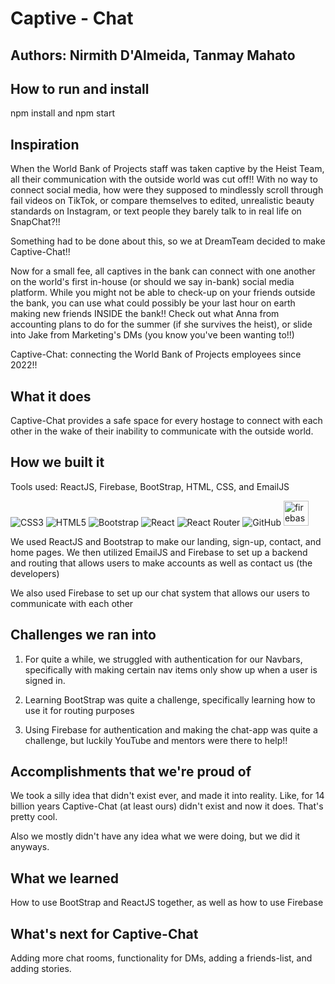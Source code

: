 # Captive - Chat


## Authors: Nirmith D'Almeida, Tanmay Mahato


## How to run and install
npm install and npm start


## Inspiration
When the World Bank of Projects staff was taken captive by the Heist Team, all their communication with the outside world was cut off!! With no way to connect social media, how were they supposed to mindlessly scroll through fail videos on TikTok, or compare themselves to edited, unrealistic beauty standards on Instagram, or text people they barely talk to in real life on SnapChat?!!

Something had to be done about this, so we at DreamTeam decided to make Captive-Chat!!

Now for a small fee, all captives in the bank can connect with one another on the world's first in-house (or should we say in-bank) social media platform. While you might not be able to check-up on your friends outside the bank, you can use what could possibly be your last hour on earth making new friends INSIDE the bank!! Check out what Anna from accounting plans to do for the summer (if she survives the heist), or slide into Jake from Marketing's DMs (you know you've been wanting to!!)

Captive-Chat: connecting the World Bank of Projects employees since 2022!!


## What it does
Captive-Chat provides a safe space for every hostage to connect with each other in the wake of their inability to communicate with the outside world.


## How we built it
Tools used: ReactJS, Firebase, BootStrap, HTML, CSS, and EmailJS

![CSS3](https://img.shields.io/badge/css3-%231572B6.svg?logo=css3&logoColor=white&style=for-the-badge)
![HTML5](https://img.shields.io/badge/html5-%23E34F26.svg?logo=html5&logoColor=white&style=for-the-badge)
![Bootstrap](https://img.shields.io/badge/bootstrap-%23563D7C.svg?logo=bootstrap&logoColor=white&style=for-the-badge)
![React](https://img.shields.io/badge/react-%2320232a.svg?logo=react&logoColor=%2361DAFB&style=for-the-badge)
![React Router](https://img.shields.io/badge/React_Router-CA4245?logo=react-router&logoColor=white&style=for-the-badge)
![GitHub](https://img.shields.io/badge/github-%23121011.svg?logo=github&logoColor=white&style=for-the-badge)
<a href="https://firebase.google.com/" target="_blank" rel="noreferrer"> <img src="https://www.vectorlogo.zone/logos/firebase/firebase-icon.svg" alt="firebase" width="40" height="40"/> </a>

We used ReactJS and Bootstrap to make our landing, sign-up, contact, and home pages. We then utilized EmailJS and Firebase to set up a backend and routing that allows users to make accounts as well as contact us (the developers)

We also used Firebase to set up our chat system that allows our users to communicate with each other


## Challenges we ran into
1) For quite a while, we struggled with authentication for our Navbars, specifically with making certain nav items only show up when a user is signed in.

2) Learning BootStrap was quite a challenge, specifically learning how to use it for routing purposes

3) Using Firebase for authentication and making the chat-app was quite a challenge, but luckily YouTube and mentors were there to help!!


## Accomplishments that we're proud of
We took a silly idea that didn't exist ever, and made it into reality. Like, for 14 billion years Captive-Chat (at least ours) didn't exist and now it does. That's pretty cool.

Also we mostly didn't have any idea what we were doing, but we did it anyways.

## What we learned
How to use BootStrap and ReactJS together, as well as how to use Firebase

## What's next for Captive-Chat
Adding more chat rooms, functionality for DMs, adding a friends-list, and adding stories.

